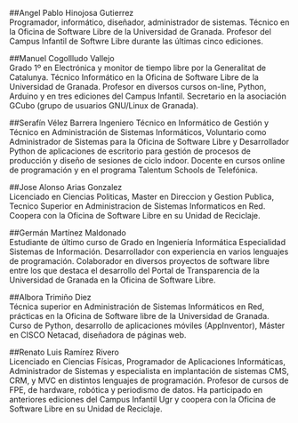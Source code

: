 ##Angel Pablo Hinojosa Gutierrez  
Programador, informático, diseñador, administrador de sistemas. Técnico
en la Oficina de Software Libre de la Universidad de Granada. Profesor
del Campus Infantil de Softwre Libre durante las últimas cinco
ediciones.  
  
##Manuel Cogollludo Vallejo  
Grado 1º en Electrónica y monitor de tiempo libre por la Generalitat de Catalunya. 
Técnico Informático en la Oficina de Software Libre de la Universidad de Granada. 
Profesor en diversos cursos on-line, Python, Arduino y en tres ediciones del Campus Infantil. 
Secretario en la asociación GCubo (grupo de usuarios GNU/Linux de Granada).  
  
##Serafín Vélez Barrera
Ingeniero Técnico en Informático de Gestión y Técnico en Administración de Sistemas Informáticos, 
Voluntario como Administrador de Sistemas para la Oficina de Software Libre 
y Desarrollador Python de aplicaciones de escritorio para gestión de procesos 
de producción y diseño de sesiones de ciclo indoor. Docente en cursos online de programación 
y en el programa Talentum Schools de Telefónica. 
   
##Jose Alonso Arias Gonzalez  
Licenciado en Ciencias Politicas, Master en Direccion y Gestion Publica, 
Tecnico Superior en Administracion de Sistemas Informaticos en Red.
Coopera con la Oficina de Software Libre en su Unidad de Reciclaje.  
  
##Germán Martínez Maldonado  
Estudiante de último curso de Grado en Ingeniería Informática Especialidad Sistemas 
de Información. Desarrollador con experiencia en varios lenguajes de programación. 
Colaborador en diversos proyectos de software libre entre los que destaca el desarrollo 
del Portal de Transparencia de la Universidad de Granada en la Oficina de Software Libre.
  
##Albora Trimiño Diez  
Técnica superior en Administración de Sistemas Informáticos en Red, 
prácticas en la Oficina de Software libre de la Universidad de Granada. 
Curso de Python, desarrollo de aplicaciones móviles (AppInventor), 
Máster en CISCO Netacad, diseñadora de páginas web.  
  
##Renato Luis Ramírez Rivero  
Licenciado en Ciencias Físicas, Programador de Aplicaciones Informáticas, 
Administrador de Sistemas y especialista en implantación de sistemas CMS, CRM, y MVC 
en distintos lenguajes de programación. Profesor de cursos de FPE, de hardware, 
robótica y periodismo de datos. Ha participado en anteriores ediciones del Campus Infantil Ugr 
y coopera con la Oficina de Software Libre en su Unidad de Reciclaje.  

  
